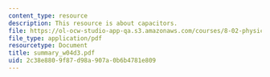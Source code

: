 ```yaml
---
content_type: resource
description: This resource is about capacitors.
file: https://ol-ocw-studio-app-qa.s3.amazonaws.com/courses/8-02-physics-ii-electricity-and-magnetism-spring-2007/2c38e8809f87d98a907a0b6b4781e809_summary_w04d3.pdf
file_type: application/pdf
resourcetype: Document
title: summary_w04d3.pdf
uid: 2c38e880-9f87-d98a-907a-0b6b4781e809
---
```

